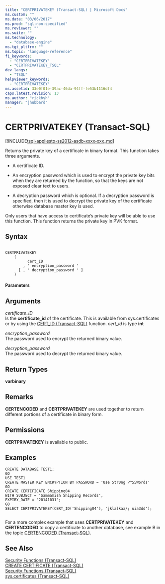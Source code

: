```yaml
---
title: "CERTPRIVATEKEY (Transact-SQL) | Microsoft Docs"
ms.custom: ""
ms.date: "03/06/2017"
ms.prod: "sql-non-specified"
ms.reviewer: ""
ms.suite: ""
ms.technology: 
  - "database-engine"
ms.tgt_pltfrm: ""
ms.topic: "language-reference"
f1_keywords: 
  - "CERTPRIVATEKEY"
  - "CERTPRIVATEKEY_TSQL"
dev_langs: 
  - "TSQL"
helpviewer_keywords: 
  - "CERTPRIVATEKEY"
ms.assetid: 33e0f01e-39ac-46da-94ff-fe53b1116df4
caps.latest.revision: 13
ms.author: "rickbyh"
manager: "jhubbard"
---
```

# CERTPRIVATEKEY (Transact-SQL)
[!INCLUDE[tsql-appliesto-ss2012-asdb-xxxx-xxx_md](../../relational-databases/databases/includes/tsql-appliesto-ss2012-asdb-xxxx-xxx-md.md)]

  Returns the private key of a certificate in binary format. This function takes three arguments.  
  
-   A certificate ID.  
  
-   An encryption password which is used to encrypt the private key bits when they are returned by the function, so that the keys are not exposed clear text to users.  
  
-   A decryption password which is optional. If a decryption password is specified, then it is used to decrypt the private key of the certificate otherwise database master key is used.  
  
 Only users that have access to certificate’s private key will be able to use this function. This function returns the private key in PVK format.  
  
## Syntax  
  
```  
  
CERTPRIVATEKEY   
    (  
          cert_ID   
        , ' encryption_password '   
      [ , ' decryption_password ' ]  
    )  
```  
  
#### Parameters  
  
## Arguments  
 *certificate_ID*  
 Is the **certificate_id** of the certificate. This is available from sys.certificates or by using the [CERT_ID &#40;Transact-SQL&#41;](../../t-sql/functions/cert-id-transact-sql.md) function. *cert_id* is type **int**  
  
 *encryption_password*  
 The password used to encrypt the returned binary value.  
  
 *decryption_password*  
 The password used to decrypt the returned binary value.  
  
## Return Types  
 **varbinary**  
  
## Remarks  
 **CERTENCODED** and **CERTPRIVATEKEY** are used together to return different portions of a certificate in binary form.  
  
## Permissions  
 **CERTPRIVATEKEY** is available to public.  
  
## Examples  
  
```tsql  
CREATE DATABASE TEST1;  
GO  
USE TEST1  
CREATE MASTER KEY ENCRYPTION BY PASSWORD = 'Use 5tr0ng P^55Words'  
GO  
CREATE CERTIFICATE Shipping04   
WITH SUBJECT = 'Sammamish Shipping Records',   
EXPIRY_DATE = '20141031';  
GO  
SELECT CERTPRIVATEKEY(CERT_ID('Shipping04'), 'jklalkaa/; uia3dd');  
  
```  
  
 For a more complex example that uses **CERTPRIVATEKEY** and **CERTENCODED** to copy a certificate to another database, see example B in the topic [CERTENCODED &#40;Transact-SQL&#41;](../../t-sql/functions/certencoded-transact-sql.md).  
  
## See Also  
 [Security Functions &#40;Transact-SQL&#41;](../../t-sql/functions/security-functions-transact-sql.md)   
 [CREATE CERTIFICATE &#40;Transact-SQL&#41;](../../t-sql/statements/create-certificate-transact-sql.md)   
 [Security Functions &#40;Transact-SQL&#41;](../../t-sql/functions/security-functions-transact-sql.md)   
 [sys.certificates &#40;Transact-SQL&#41;](../../relational-databases/system-catalog-views/sys.certificates-transact-sql.md)  
  
  